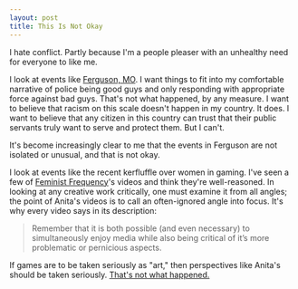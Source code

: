 ```yaml
---
layout: post
title: This Is Not Okay
---
```

I hate conflict. Partly because I'm a people pleaser with an unhealthy need for everyone to like me.

I look at events like [Ferguson, MO][ferguson]. I want things to fit into my comfortable narrative of police being good guys and only responding with appropriate force against bad guys. That's not what happened, by any measure. I want to believe that racism on this scale doesn't happen in my country. It does. I want to believe that any citizen in this country can trust that their public servants truly want to serve and protect them. But I can't.

[ferguson]: #

It's become increasingly clear to me that the events in Ferguson are not isolated or unusual, and that is not okay.

I look at events like the recent kerfluffle over women in gaming. I've seen a few of [Feminist Frequency][femfreq]'s videos and think they're well-reasoned. In looking at any creative work critically, one must examine it from all angles; the point of Anita's videos is to call an often-ignored angle into focus. It's why every video says in its description:

> Remember that it is both possible (and even necessary) to simultaneously enjoy media while also being critical of it’s more problematic or pernicious aspects.

If games are to be taken seriously as "art," then perspectives like Anita's should be taken seriously. [That's not what happened.][backlash]

[femfreq]: http://www.feministfrequency.com
[backlash]: #

